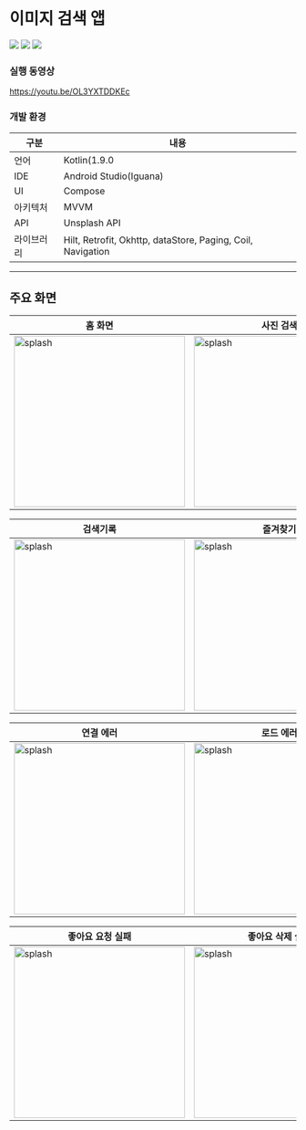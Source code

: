 # 이미지 검색 앱
<div>
<img src="https://img.shields.io/badge/Kotlin-7F52FF?style=for-the-badge&logo=Kotlin&logoColor=white">
 <img src="https://img.shields.io/badge/jetpackcompose-4285F4?style=for-the-badge&logo=jetpackcompose&logoColor=white">
 <img src="https://img.shields.io/badge/android-34A853?style=for-the-badge&logo=android&logoColor=white">

</div>

### 실행 동영상 
https://youtu.be/OL3YXTDDKEc

### 개발 환경
|구분|내용|
|---|---|
|언어|Kotlin(1.9.0|
|IDE|Android Studio(Iguana)|
|UI|Compose|
|아키텍처|MVVM|
|API|Unsplash API|
|라이브러리|Hilt, Retrofit, Okhttp, dataStore, Paging, Coil, Navigation|

<hr>


##  주요 화면

|홈 화면|사진 검색|
|------|---|
|<img width="300" alt="splash" src="https://github.com/dongykung/Swing_Assignment/assets/92030316/7d74ef67-1290-4df7-b653-51648a4be43c">|<img width="300" alt="splash" src="https://github.com/dongykung/Swing_Assignment/assets/92030316/432ed317-94af-4318-ab27-32f9ca30e4f6">|


|검색기록|즐겨찾기|
|------|---|
|<img width="300" alt="splash" src="https://github.com/dongykung/Swing_Assignment/assets/92030316/fb1420c9-060d-45df-9721-e301a4fb29ed">|<img width="300" alt="splash" src="https://github.com/dongykung/Swing_Assignment/assets/92030316/26431682-f5c1-48ca-acc7-b9f7b4686bd7">|


|연결 에러|로드 에러|
|------|---|
|<img width="300" alt="splash" src="https://github.com/dongykung/Swing_Assignment/assets/92030316/a645a55b-dd6c-43c5-aece-eb820395c468">|<img width="300" alt="splash" src="https://github.com/dongykung/Swing_Assignment/assets/92030316/6ebed5fb-f73b-4903-8aad-6f0f86ad122c">|


|좋아요 요청 실패|좋아요 삭제 실패|
|------|---|
|<img width="300" alt="splash" src="https://github.com/dongykung/Swing_Assignment/assets/92030316/99b2b866-9ce1-4233-9ad1-c283c41a62dd">|<img width="300" alt="splash" src="https://github.com/dongykung/Swing_Assignment/assets/92030316/fcc90293-6df8-478a-ae4c-ce5553069005">|

